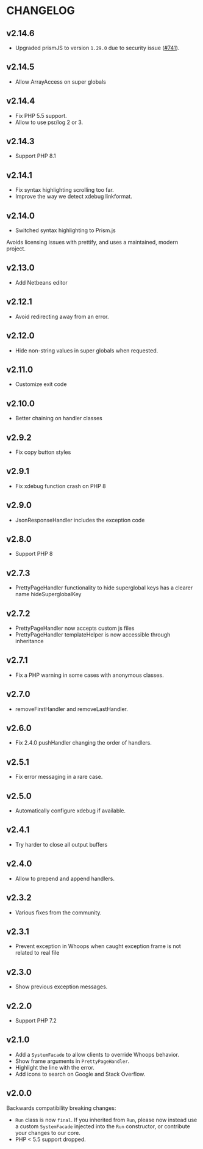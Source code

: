 # CHANGELOG

## v2.14.6

* Upgraded prismJS to version `1.29.0` due to security issue ([#741][i741]).

[i741]: https://github.com/filp/whoops/pull/741

## v2.14.5

* Allow ArrayAccess on super globals

## v2.14.4

* Fix PHP 5.5 support.
* Allow to use psr/log 2 or 3.

## v2.14.3

* Support PHP 8.1

## v2.14.1

* Fix syntax highlighting scrolling too far.
* Improve the way we detect xdebug linkformat.

## v2.14.0

* Switched syntax highlighting to Prism.js

Avoids licensing issues with prettify, and uses a maintained, modern project.

## v2.13.0

* Add Netbeans editor

## v2.12.1

* Avoid redirecting away from an error.

## v2.12.0

* Hide non-string values in super globals when requested.

## v2.11.0

* Customize exit code

## v2.10.0

* Better chaining on handler classes

## v2.9.2

* Fix copy button styles

## v2.9.1

* Fix xdebug function crash on PHP 8

## v2.9.0

* JsonResponseHandler includes the exception code

## v2.8.0

* Support PHP 8

## v2.7.3

* PrettyPageHandler functionality to hide superglobal keys has a clearer name hideSuperglobalKey

## v2.7.2

* PrettyPageHandler now accepts custom js files
* PrettyPageHandler templateHelper is now accessible through inheritance

## v2.7.1

* Fix a PHP warning in some cases with anonymous classes.

## v2.7.0

* removeFirstHandler and removeLastHandler.

## v2.6.0

* Fix 2.4.0 pushHandler changing the order of handlers.

## v2.5.1

* Fix error messaging in a rare case.

## v2.5.0

* Automatically configure xdebug if available.

## v2.4.1

* Try harder to close all output buffers

## v2.4.0

* Allow to prepend and append handlers.

## v2.3.2

* Various fixes from the community.

## v2.3.1

* Prevent exception in Whoops when caught exception frame is not related to real file

## v2.3.0

* Show previous exception messages.

## v2.2.0

* Support PHP 7.2

## v2.1.0

* Add a `SystemFacade` to allow clients to override Whoops behavior.
* Show frame arguments in `PrettyPageHandler`.
* Highlight the line with the error.
* Add icons to search on Google and Stack Overflow.

## v2.0.0

Backwards compatibility breaking changes:

* `Run` class is now `final`. If you inherited from `Run`, please now instead use a custom `SystemFacade` injected into the `Run` constructor, or contribute your changes to our core.
* PHP < 5.5 support dropped.
